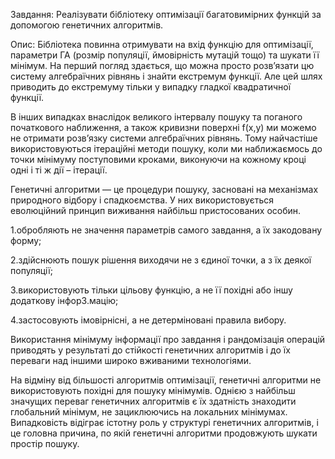 Завдання: Реалізувати бібліотеку оптимізації багатовимірних функцій за допомогою генетичних алгоритмів.

Опис: Бібліотека повинна отримувати на вхід функцію для оптимізації, параметри ГА (розмір популяції, ймовірність мутацій тощо)
та шукати її мінімум.
На перший погляд здається, що можна просто розв’язати цю систему алгебраїчних рівнянь і знайти екстремум функції. Але цей шлях приводить до екстремуму тільки у випадку гладкої квадратичної функції. 

В інших випадках внаслідок великого інтервалу пошуку та поганого початкового наближення, а також кривизни поверхні f(x,y) ми можемо не отримати розв’язку системи алгебраїчних рівнянь. Тому найчастіше використовуються ітераційні методи пошуку, коли ми наближаємось до точки мінімуму поступовими кроками, виконуючи на кожному кроці одні і ті ж дії – ітерації.

Генетичні алгоритми — це процедури пошуку, засновані на механізмах природного відбору і спадкоємства. У них використовується еволюційний принцип виживання найбільш пристосованих особин. 

1.обробляють не значення параметрів самого завдання, а їх закодовану форму;

2.здійснюють пошук рішення виходячи не з єдиної точки, а з їх деякої популяції;

3.використовують тільки цільову функцію, а не її похідні або іншу додаткову інфор3.мацію;

4.застосовують імовірнісні, а не детерміновані правила вибору.

Використання мінімуму інформації про завдання і рандомізація операцій приводять у результаті до стійкості генетичних алгоритмів і до їх переваги над іншими широко вживаними технологіями.

На відміну від більшості алгоритмів оптимізації, генетичні алгоритми не використовують похідні для пошуку мінімумів. Однією з найбільш значущих переваг генетичних алгоритмів є їх здатність знаходити глобальний мінімум, не зациклюючись на локальних мінімумах. Випадковість відіграє істотну роль у структурі генетичних алгоритмів, і це головна причина, по якій генетичні алгоритми продовжують шукати простір пошуку.
